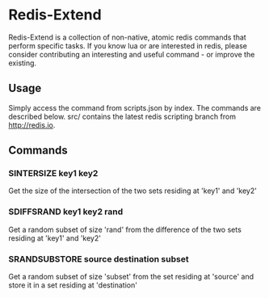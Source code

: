 # Redis-Extend

Redis-Extend is a collection of non-native, atomic redis commands that perform specific tasks. 
If you know lua or are interested in redis, please consider contributing an interesting and useful command - or improve the existing.

## Usage
Simply access the command from scripts.json by index. The commands are described below.
src/ contains the latest redis scripting branch from http://redis.io.
    
## Commands

### SINTERSIZE key1 key2
Get the size of the intersection of the two sets residing at 'key1' and 'key2'

### SDIFFSRAND key1 key2 rand
Get a random subset of size 'rand' from the difference of the two sets residing at 'key1' and 'key2'

### SRANDSUBSTORE source destination subset
Get a random subset of size  'subset' from the set residing at 'source' and store it in a set residing at 'destination'



